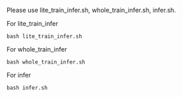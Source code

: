 Please use lite_train_infer.sh, whole_train_infer.sh, infer.sh.

For lite_train_infer
```
bash lite_train_infer.sh
```

For whole_train_infer
```
bash whole_train_infer.sh
```

For infer
```
bash infer.sh
```
